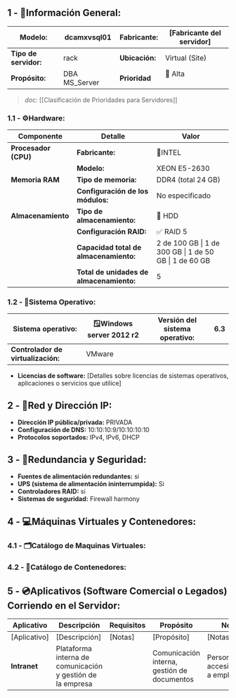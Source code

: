 ## **1 - 📓Información General:**

| **Modelo:**           | dcamxvsql01   | Fabricante:    | [Fabricante del servidor] |
| --------------------- | ------------- | -------------- | ------------------------- |
| **Tipo de servidor:** | rack          | **Ubicación:** | Virtual (Site)            |
| **Propósito:**        | DBA MS_Server | **Prioridad**  | 🔴 Alta  <br><br>         |
> _doc:_ [[Clasificación de Prioridades para Servidores]]
> 
### **1.1 - ⚙️Hardware:**

| **Componente**       | **Detalle**                              | **Valor**                                              |
| -------------------- | ---------------------------------------- | ------------------------------------------------------ |
| **Procesador (CPU)** | **Fabricante:**                          | 🔹INTEL                                                |
|                      | **Modelo:**                              | XEON E5-2630                                           |
| **Memoria RAM**      | **Tipo de memoria:**                     | DDR4 (total 24 GB)                                     |
|                      | **Configuración de los módulos:**        | No especificado                                        |
| **Almacenamiento**   | **Tipo de almacenamiento:**              | 💾 HDD                                                 |
|                      | **Configuración RAID:**                  | ✅ RAID 5                                               |
|                      | **Capacidad total de almacenamiento:**   | 2 de 100 GB \| 1 de 300 GB \| 1 de 50 GB \| 1 de 60 GB |
|                      | **Total de unidades de almacenamiento:** | 5                                                      |

### **1.2 - 🐧Sistema Operativo:**

| **Sistema operativo:**             | 🪟Windows server 2012 r2 | **Versión del sistema operativo:** | 6.3 |
| ---------------------------------- | ------------------------ | ---------------------------------- | --- |
| **Controlador de virtualización:** | VMware                   |                                    |     |

- **Licencias de software:** [Detalles sobre licencias de sistemas operativos, aplicaciones o servicios que utilice]

## **2 - 🛜Red y Dirección IP:**
- **Dirección IP pública/privada:** PRIVADA
- **Configuración de DNS:** 10:10:10:9/10:10:10:10
- **Protocolos soportados:** IPv4, IPv6, DHCP
## **3 - 🔐Redundancia y Seguridad:**
- **Fuentes de alimentación redundantes:** si
- **UPS (sistema de alimentación ininterrumpida):** Si
- **Controladores RAID:** si
- **Sistemas de seguridad:** Firewall harmony

## **4 - 💻Máquinas Virtuales y Contenedores:**

### **4.1 - 🗂️Catálogo de Maquinas Virtuales:**


### **4.2 - 📁Catálogo de Contenedores:**


## **5 - 💿Aplicativos (Software Comercial o Legados) Corriendo en el Servidor:**

| **Aplicativo** | **Descripción**                                            | Requisitos | **Propósito**                               | **Notas**                                 |
| -------------- | ---------------------------------------------------------- | ---------- | ------------------------------------------- | ----------------------------------------- |
| [Aplicativo]   | [Descripción]                                              | [Notas]    | [Propósito]                                 | [Notas]                                   |
| **Intranet**   | Plataforma interna de comunicación y gestión de la empresa |            | Comunicación interna, gestión de documentos | Personalizado, accesible solo a empleados |
